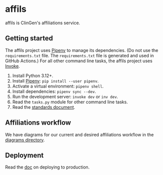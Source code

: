 # affils

affils is ClinGen's affiliations service.

## Getting started

The affils project uses [Pipenv](https://pipenv.pypa.io/en/latest/index.html)
to manage its dependencies. (Do not use the `requirements.txt` file.
The `requirements.txt` file is generated and used in GitHub Actions.)
For all other command line tasks, the affils project uses [Invoke](https://docs.pyinvoke.org/en/stable/index.html).

1. Install Python 3.12+.
2. Install [Pipenv](https://pipenv.pypa.io/en/latest/index.html): `pip install --user pipenv`.
3. Activate a virtual environment: `pipenv shell`.
4. Install dependencies: `pipenv sync --dev`.
5. Run the development server: `invoke dev` or `inv dev`.
6. Read the `tasks.py` module for other command line tasks.
7. Read the [standards document](./doc/standards.md).

## Affiliations workflow

We have diagrams for our current and desired affiliations workflow in
the [diagrams directory](./doc/diagrams).

## Deployment

Read the [doc](./doc/deploy.md) on deploying to production.
